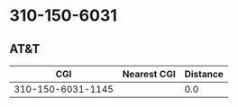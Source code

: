 # 310-150-6031
## AT&T


| CGI | Nearest CGI | Distance |
|-----|-------------|----------|
| 310-150-6031-1145 |  | 0.0 |
